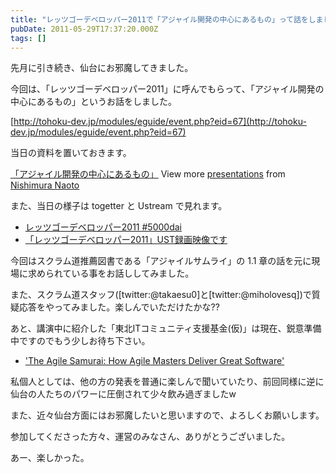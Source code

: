 ```yaml
---
title: "レッツゴーデベロッパー2011で「アジャイル開発の中心にあるもの」って話をしました #5000dai"
pubDate: 2011-05-29T17:37:20.000Z
tags: []
---
```


先月に引き続き、仙台にお邪魔してきました。

今回は、「レッツゴーデベロッパー2011」に呼んでもらって、「アジャイル開発の中心にあるもの」というお話をしました。

[http://tohoku-dev.jp/modules/eguide/event.php?eid=67](http://tohoku-dev.jp/modules/eguide/event.php?eid=67)

当日の資料を置いておきます。

 [「アジャイル開発の中心にあるもの」](http://www.slideshare.net/nawoto/first-and-important-thing-in-agile)   View more [presentations](http://www.slideshare.net/) from [Nishimura Naoto](http://www.slideshare.net/nawoto)  

また、当日の様子は togetter と Ustream で見れます。

- [レッツゴーデベロッパー2011 #5000dai](http://togetter.com/li/141632)
- [「レッツゴーデベロッパー2011」UST録画映像です](http://tohoku-dev.jp/modules/news/article.php?storyid=80)

今回はスクラム道推薦図書である「アジャイルサムライ」の 1.1 章の話を元に現場に求められている事をお話ししてみました。

また、スクラム道スタッフ([twitter:@takaesu0]と[twitter:@miholovesq])で質疑応答をやってみました。楽しんでいただけたかな??

あと、講演中に紹介した「東北ITコミュニティ支援基金(仮)」は現在、鋭意準備中ですのでもう少しお待ち下さい。

- ['The Agile Samurai: How Agile Masters Deliver Great Software'](http://amzn.to/ieWbRP)

私個人としては、他の方の発表を普通に楽しんで聞いていたり、前回同様に逆に仙台の人たちのパワーに圧倒されて少々飲み過ぎましたw

また、近々仙台方面にはお邪魔したいと思いますので、よろしくお願いします。

参加してくださった方々、運営のみなさん、ありがとうございました。

あー、楽しかった。